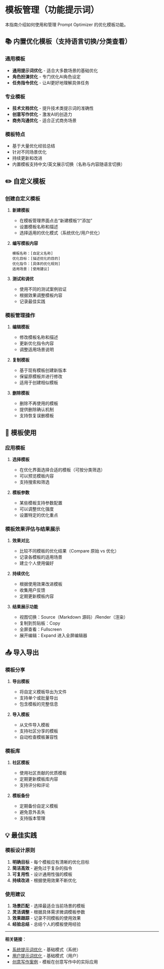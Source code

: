 # 模板管理（功能提示词）

本指南介绍如何使用和管理 Prompt Optimizer 的优化模板功能。

## 📚 内置优化模板（支持语言切换/分类查看）

### 通用模板
- **通用提示词优化** - 适合大多数场景的基础优化
- **角色扮演优化** - 专门优化AI角色设定
- **任务指令优化** - 让AI更好地理解具体任务

### 专业模板
- **技术文档优化** - 提升技术类提示词的准确性
- **创意写作优化** - 激发AI的创造力
- **商务沟通优化** - 适合正式商务场景

### 模板特点
- 基于大量优化经验总结
- 针对不同场景优化
- 持续更新和改进
 - 内置模板支持中文/英文展示切换（名称与内容随语言切换）

## ✏️ 自定义模板

### 创建自定义模板
1. **新建模板**
   - 在模板管理界面点击“新建模板”/“添加”
   - 设置模板名称和描述
   - 选择适用的优化模式（系统优化/用户优化）

2. **编写模板内容**
   ```
   模板名称：[自定义名称]
   优化目标：[描述优化的目的]
   优化指令：[具体的优化规则]
   适用场景：[使用建议]
   ```

3. **测试和调优**
   - 使用不同的测试案例验证
   - 根据效果调整模板内容
   - 记录最佳实践

### 模板管理操作
1. **编辑模板**
   - 修改模板名称和描述
   - 更新优化指令内容
   - 调整适用场景说明

2. **复制模板**
   - 基于现有模板创建新版本
   - 保留原模板并进行修改
   - 适用于创建相似模板

3. **删除模板**
   - 删除不再使用的模板
   - 提供删除确认机制
   - 支持恢复误删模板

## 🔄 模板使用

### 应用模板
1. **选择模板**
   - 在优化界面选择合适的模板（可按分类筛选）
   - 可以预览模板内容
   - 支持搜索和筛选

2. **模板参数**
   - 某些模板支持参数配置
   - 可以调整优化强度
   - 设置特定的优化重点

### 模板效果评估与结果展示
1. **效果对比**
   - 比较不同模板的优化结果（Compare 原始 vs 优化）
   - 记录各模板的适用场景
   - 建立个人使用偏好

2. **持续优化**
   - 根据使用效果改进模板
   - 收集用户反馈
   - 定期更新模板内容

3. **结果展示功能**
   - 视图切换：Source（Markdown 源码）/Render（渲染）
   - 复制到剪贴板：Copy
   - 全屏查看：Fullscreen
   - 展开编辑：Expand 进入全屏编辑器

## 📤 导入导出

### 模板分享
1. **导出模板**
   - 将自定义模板导出为文件
   - 支持单个或批量导出
   - 包含模板的完整信息

2. **导入模板**
   - 从文件导入模板
   - 支持社区分享的模板
   - 自动检查模板兼容性

### 模板库
1. **社区模板**
   - 使用社区贡献的优质模板
   - 定期更新模板库内容
   - 支持评分和评论

2. **模板备份**
   - 定期备份自定义模板
   - 避免意外丢失
   - 支持版本管理

## 💡 最佳实践

### 模板设计原则
1. **明确目标** - 每个模板应有清晰的优化目标
2. **简洁高效** - 避免过于复杂的指令
3. **可复用性** - 设计通用性强的模板
4. **持续改进** - 根据使用效果不断优化

### 使用建议
1. **场景匹配** - 选择最适合当前场景的模板
2. **灵活调整** - 根据具体需求微调模板参数
3. **效果跟踪** - 记录不同模板的使用效果
4. **经验总结** - 总结个人的模板使用经验

---

**相关链接**：
- [系统提示词优化](system-optimization.md) - 基础模式（系统）
- [用户提示词优化](user-optimization.md) - 基础模式（用户）
- [创意写作案例](../examples/creative-writing.md) - 模板在创意写作中的实际应用
